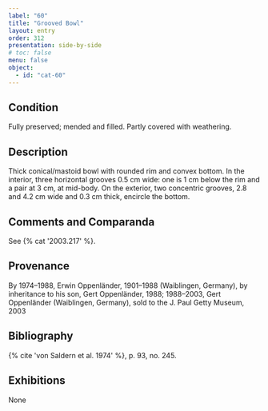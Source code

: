 ```yaml
---
label: "60"
title: "Grooved Bowl"
layout: entry
order: 312
presentation: side-by-side
# toc: false
menu: false
object:
  - id: "cat-60"
---
```


## Condition

Fully preserved; mended and filled. Partly covered with weathering.

## Description

Thick conical/mastoid bowl with rounded rim and convex bottom. In the interior, three horizontal grooves 0.5 cm wide: one is 1 cm below the rim and a pair at 3 cm, at mid-body. On the exterior, two concentric grooves, 2.8 and 4.2 cm wide and 0.3 cm thick, encircle the bottom.

## Comments and Comparanda

See {% cat '2003.217' %}.

## Provenance

By 1974–1988, Erwin Oppenländer, 1901–1988 (Waiblingen, Germany), by inheritance to his son, Gert Oppenländer, 1988; 1988–2003, Gert Oppenländer (Waiblingen, Germany), sold to the J. Paul Getty Museum, 2003

## Bibliography

{% cite 'von Saldern et al. 1974' %}, p. 93, no. 245.

## Exhibitions

None
